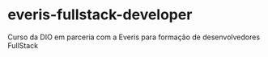 # everis-fullstack-developer
Curso da DIO em parceria com a Everis para formação de desenvolvedores FullStack
